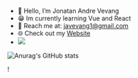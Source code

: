 * 👋 Hello, I’m Jonatan Andre Vevang 
* 😁 Im currently learning Vue and React
* 📧 Reach me at: <a href="mailto:javevang1@gmail.com">javevang1@gmail.com</a>
* 🌐 Check out my <a href="https://www.jonatanvevang.no/" target="_blank">Website</a>
* ![](https://komarev.com/ghpvc/?username=Jonabarce)




![Anurag's GitHub stats](https://github-readme-stats.vercel.app/api?Jonabarce=anuraghazra&theme=dark&show_icons=true)


!










